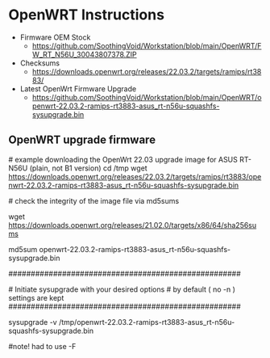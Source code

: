 # OpenWRT Instructions

- Firmware OEM Stock
  - https://github.com/SoothingVoid/Workstation/blob/main/OpenWRT/FW_RT_N56U_30043807378.ZIP
- Checksums
  - https://downloads.openwrt.org/releases/22.03.2/targets/ramips/rt3883/
- Latest OpenWrt Firmware Upgrade
  - https://github.com/SoothingVoid/Workstation/blob/main/OpenWRT/openwrt-22.03.2-ramips-rt3883-asus_rt-n56u-squashfs-sysupgrade.bin
  

## OpenWRT upgrade firmware

&#35; example downloading the OpenWrt 22.03 upgrade image for ASUS RT-N56U (plain, not B1 version)
cd /tmp
wget https://downloads.openwrt.org/releases/22.03.2/targets/ramips/rt3883/openwrt-22.03.2-ramips-rt3883-asus_rt-n56u-squashfs-sysupgrade.bin

&#35; check the integrity of the image file via md5sums

wget https://downloads.openwrt.org/releases/21.02.0/targets/x86/64/sha256sums
	
md5sum openwrt-22.03.2-ramips-rt3883-asus_rt-n56u-squashfs-sysupgrade.bin

&#35;&#35;&#35;&#35;&#35;&#35;&#35;&#35;&#35;&#35;&#35;&#35;&#35;&#35;&#35;&#35;&#35;&#35;&#35;&#35;&#35;&#35;&#35;&#35;&#35;&#35;&#35;&#35;&#35;&#35;&#35;&#35;&#35;&#35;&#35;&#35;&#35;&#35;&#35;&#35;&#35;&#35;&#35;&#35;&#35;&#35;&#35;&#35;&#35;&#35;&#35;&#35;

&#35; Initiate sysupgrade with your desired options
&#35; by default ( no -n ) settings are kept
&#35;&#35;&#35;&#35;&#35;&#35;&#35;&#35;&#35;&#35;&#35;&#35;&#35;&#35;&#35;&#35;&#35;&#35;&#35;&#35;&#35;&#35;&#35;&#35;&#35;&#35;&#35;&#35;&#35;&#35;&#35;&#35;&#35;&#35;&#35;&#35;&#35;&#35;&#35;&#35;&#35;&#35;&#35;&#35;&#35;&#35;&#35;&#35;&#35;&#35;&#35;&#35;

sysupgrade -v /tmp/openwrt-22.03.2-ramips-rt3883-asus_rt-n56u-squashfs-sysupgrade.bin

&#35;note! had to use -F

